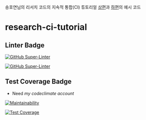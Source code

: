 송호연님의 리서치 코드의 지속적 통합(CI) 튜토리얼 [상편](https://riiidtechblog.medium.com/%EB%A6%AC%EC%84%9C%EC%B9%98-%EC%BD%94%EB%93%9C%EC%9D%98-%EC%A7%80%EC%86%8D%EC%A0%81-%ED%86%B5%ED%95%A9-ci-%ED%8A%9C%ED%86%A0%EB%A6%AC%EC%96%BC-%EC%83%81%ED%8E%B8-aae5fabea681)과 [하편](https://riiidtechblog.medium.com/%EB%A6%AC%EC%84%9C%EC%B9%98-%EC%BD%94%EB%93%9C%EC%9D%98-%EC%A7%80%EC%86%8D%EC%A0%81-%ED%86%B5%ED%95%A9-ci-%ED%8A%9C%ED%86%A0%EB%A6%AC%EC%96%BC-%ED%95%98%ED%8E%B8-2bad43233176)의 예시 코드

# research-ci-tutorial


## Linter Badge
[![GitHub Super-Linter](https://github.com/ZiminPark/research-ci-tutorial/workflows/Lint%20Code%20Base/badge.svg)](https://github.com/ZiminPark/research-ci-tutorial/actions?query=workflow%3A%22Lint+Code+Base%22)

[![GitHub Super-Linter](https://github.com/ZiminPark/research-ci-tutorial/workflows/Coverage%20Report/badge.svg)](https://github.com/ZiminPark/research-ci-tutorial/actions?query=workflow%3A%22Coverage+Report%22)


## Test Coverage Badge
- Need *my codeclimate account* 


[![Maintainability](https://api.codeclimate.com/v1/badges/2fd0df0932dc941a684d/maintainability)](https://codeclimate.com/github/chris-chris/research-ci-tutorial/maintainability)

[![Test Coverage](https://api.codeclimate.com/v1/badges/2fd0df0932dc941a684d/test_coverage)](https://codeclimate.com/github/chris-chris/research-ci-tutorial/test_coverage)

